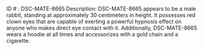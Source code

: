 ID # : DSC-MATE-8665
Description: DSC-MATE-8665 appears to be a male rabbit, standing at approximately 30 centimeters in height. It possesses red clown eyes that are capable of exerting a powerful hypnosis effect on anyone who makes direct eye contact with it. Additionally, DSC-MATE-8665 wears a hoodie at all times and accessorizes with a gold chain and a cigarette.